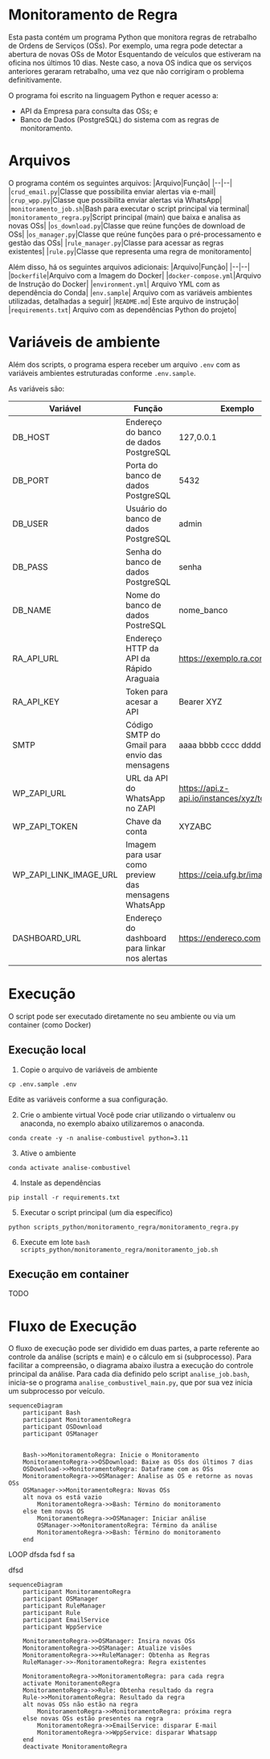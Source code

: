 # Monitoramento de Regra

Esta pasta contém um programa Python que monitora regras de retrabalho de Ordens de Serviços (OSs). Por exemplo, uma regra pode detectar a abertura de novas OSs de Motor Esquentando de veículos que estiveram na oficina nos últimos 10 dias. Neste caso, a nova OS indica que os serviços anteriores geraram retrabalho, uma vez que não corrigiram o problema definitivamente.

O programa foi escrito na linguagem Python e requer acesso a:
* API da Empresa para consulta das OSs; e
* Banco de Dados (PostgreSQL) do sistema com as regras de monitoramento.

# Arquivos

O programa contém os seguintes arquivos:
|Arquivo|Função|
|--|--|
|`crud_email.py`|Classe que possibilita enviar alertas via e-mail|
|`crup_wpp.py`|Classe que possibilita enviar alertas via WhatsApp|
|`monitoramento_job.sh`|Bash para executar o script principal  via terminal|
|`monitoramento_regra.py`|Script principal (main) que baixa e analisa as novas OSs|
|`os_download.py`|Classe que reúne funções de download de OSs|
|`os_manager.py`|Classe que reúne funções para o pré-processamento e gestão das OSs|
|`rule_manager.py`|Classe para acessar as regras existentes|
|`rule.py`|Classe que representa uma regra de monitoramento|

Além disso, há os seguintes arquivos adicionais:
|Arquivo|Função|
|--|--|
|`Dockerfile`|Arquivo com a Imagem do Docker|
|`docker-compose.yml`|Arquivo de Instrução do Docker|
|`environment.yml`| Arquivo YML com as dependência do Conda|
|`env.sample`| Arquivo com as variáveis ambientes utilizadas, detalhadas a seguir|
|`README.md`| Este arquivo de instrução|
|`requirements.txt`| Arquivo com as dependências Python do projeto|



# Variáveis de ambiente

Além dos scripts, o programa espera receber um arquivo `.env` com as variáveis ambientes estruturadas conforme `.env.sample`. 

As variáveis são:

|Variável|Função|Exemplo|
|--|--|--|
|DB_HOST|Endereço do banco de dados PostgreSQL|127,0.0.1|
|DB_PORT|Porta do banco de dados PostgreSQL|5432|
|DB_USER|Usuário do banco de dados PostgreSQL|admin|
|DB_PASS|Senha do banco de dados PostgreSQL|senha|
|DB_NAME|Nome do banco de dados PostreSQL|nome_banco|
|RA_API_URL|Endereço HTTP da API da Rápido Araguaia|https://exemplo.ra.com/api
|RA_API_KEY|Token para acesar a API|Bearer XYZ
|SMTP|Código SMTP do Gmail para envio das mensagens|aaaa bbbb cccc dddd eeee|
|WP_ZAPI_URL|URL da API do WhatsApp no ZAPI|https://api.z-api.io/instances/xyz/token/abc|
|WP_ZAPI_TOKEN|Chave da conta|XYZABC|
|WP_ZAPI_LINK_IMAGE_URL|Imagem para usar como preview das mensagens WhatsApp|https://ceia.ufg.br/imagem.png|
|DASHBOARD_URL|Endereço do dashboard para linkar nos alertas|https://endereco.com





# Execução

O script pode ser executado diretamente no seu ambiente ou via um container (como Docker)

## Execução local

1. Copie o arquivo de variáveis de ambiente

`cp .env.sample .env`

Edite as variáveis conforme a sua configuração.

2. Crie o ambiente virtual
Você pode criar utilizando o virtualenv ou anaconda, no exemplo abaixo utilizaremos o anaconda.

`conda create -y -n analise-combustivel python=3.11`

3. Ative o ambiente

`conda activate analise-combustivel`

4. Instale as dependências 

`pip install -r requirements.txt`

5. Executar o script principal (um dia específico)

`python scripts_python/monitoramento_regra/monitoramento_regra.py`

6. Execute em lote
`bash scripts_python/monitoramento_regra/monitoramento_job.sh`


## Execução em container
TODO



# Fluxo de Execução

O fluxo de execução pode ser dividido em duas partes, a parte referente ao controle da análise (scripts e main) e o cálculo em si (subprocesso). 
Para facilitar a compreensão, o diagrama abaixo ilustra a execução do controle principal da análise. Para cada dia definido pelo script `analise_job.bash`, inicia-se o programa `analise_combustivel_main.py`, que por sua vez inicia um subprocesso por veículo.


```mermaid
sequenceDiagram
    participant Bash
    participant MonitoramentoRegra
    participant OSDownload
    participant OSManager


    Bash->>MonitoramentoRegra: Inicie o Monitoramento
    MonitoramentoRegra->>OSDownload: Baixe as OSs dos últimos 7 dias
    OSDownload->>MonitoramentoRegra: Dataframe com as OSs 
    MonitoramentoRegra->>OSManager: Analise as OS e retorne as novas OSs
    OSManager->>MonitoramentoRegra: Novas OSs
    alt nova os está vazio
        MonitoramentoRegra->>Bash: Término do monitoramento
    else tem novas OS
        MonitoramentoRegra->>OSManager: Iniciar análise
        OSManager->>MonitoramentoRegra: Término da análise
        MonitoramentoRegra->>Bash: Término do monitoramento
    end
```

LOOP
dfsda
fsd
f
sa


dfsd

```mermaid
sequenceDiagram
    participant MonitoramentoRegra
    participant OSManager
    participant RuleManager
    participant Rule
    participant EmailService
    participant WppService

    MonitoramentoRegra->>OSManager: Insira novas OSs
    MonitoramentoRegra->>OSManager: Atualize visões
    MonitoramentoRegra->>+RuleManager: Obtenha as Regras
    RuleManager->>-MonitoramentoRegra: Regra existentes
    
    MonitoramentoRegra->>MonitoramentoRegra: para cada regra
    activate MonitoramentoRegra
    MonitoramentoRegra->>Rule: Obtenha resultado da regra
    Rule->>MonitoramentoRegra: Resultado da regra
    alt novas OSs não estão na regra
        MonitoramentoRegra->>MonitoramentoRegra: próxima regra
    else novas OSs estão presentes na regra
        MonitoramentoRegra->>EmailService: disparar E-mail 
        MonitoramentoRegra->>WppService: disparar Whatsapp
    end
    deactivate MonitoramentoRegra
```